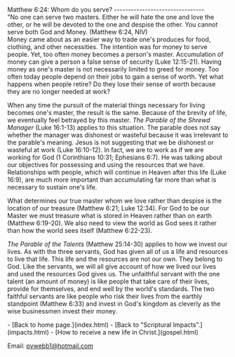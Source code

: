  <head> <title>Matthew 6:24: Whom do you serve?</title> <meta content="IE=9" http-equiv="X-UA-Compatible"></meta> <link href="css/page_style.css" rel="stylesheet" type="text/css"></link> </head><body><div class="page_style"> Matthew 6:24: Whom do you serve?
--------------------------------

<div class="p">"No one can serve two masters. Either he will hate the one and love the other, or he will be devoted to the one and despise the other. You cannot serve both God and Money. (Matthew 6:24, NIV)

</div>Money came about as an easier way to trade one's produces for food, clothing, and other necessities. The intention was for money to serve people. Yet, too often money becomes a person's master. Accumulation of money can give a person a false sense of security (Luke 12:15-21). Having money as one's master is not necessarily limited to greed for money. Too often today people depend on their jobs to gain a sense of worth. Yet what happens when people retire? Do they lose their sense of worth because they are no longer needed at work?

When any time the pursuit of the material things necessary for living becomes one's master, the result is the same. Because of the brevity of life, we eventually feel betrayed by this master. *The Parable of the Shrewd Manager* (Luke 16:1-13) applies to this situation. The parable does not say whether the manager was dishonest or wasteful because it was irrelevant to the parable's meaning. Jesus is not suggesting that we be dishonest or wasteful at work (Luke 16:10-12). In fact, we are to work as if we are working for God (1 Corinthians 10:31; Ephesians 6:7). He was talking about our objectives for possessing and using the resources that we have. Relationships with people, which will continue in Heaven after this life (Luke 16:9), are much more important than accumulating far more than what is necessary to sustain one's life.

What determines our true master whom we love rather than despise is the location of our treasure (Matthew 6:21; Luke 12:34). For God to be our Master we must treasure what is stored in Heaven rather than on earth (Matthew 6:19-20). We also need to view the world as God sees it rather than how the world sees itself (Matthew 6:22-23).

*The Parable of the Talents* (Matthew 25:14-30) applies to how we invest our lives. As with the three servants, God has given all of us a life and resources to live that life. This life and the resources are not our own. They belong to God. Like the servants, we will all give account of how we lived our lives and used the resources God gives us. The unfaithful servant with the one talent (an amount of money) is like people that take care of their lives, provide for themselves, and end well by the world's standards. The two faithful servants are like people who risk their lives from the earthly standpoint (Matthew 6:33) and invest in God's kingdom as cleverly as the wise businessmen invest their money.

  </div>- [Back to home page.](index.html)
- [Back to "Scriptural Impacts".](impacts.html)
- [How to receive a new life in Christ.](gospel.html)

Email: [pvwebb1@hotmail.com](mailto:pvwebb1@hotmail.com)


